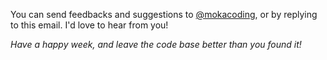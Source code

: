 
<!-- Footer start, empty line on top needed -->

You can send feedbacks and suggestions to [@mokacoding](https://twitter.com/mokacoding), or by replying to this email. I'd love to hear from you!

_Have a happy week, and leave the code base better than you found it!_

<!-- Footer end -->
